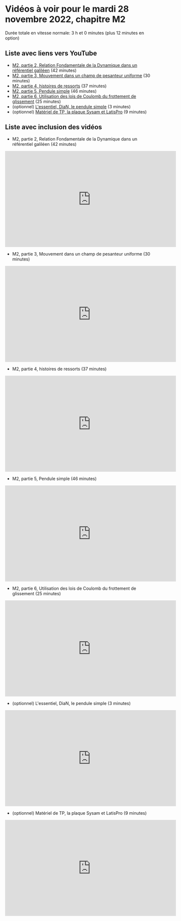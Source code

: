 
# Vidéos à voir pour le mardi 28 novembre 2022, chapitre M2

Durée totale en vitesse normale: 3 h et 0 minutes (plus 12 minutes en option)

## Liste avec liens vers YouTube

*  [M2, partie 2, Relation Fondamentale de la Dynamique dans un référentiel galiléen](https://youtu.be/bCevVKUBe1E) (42 minutes)
*  [M2, partie 3, Mouvement dans un champ de pesanteur uniforme](https://youtu.be/3TW41xR3MuI) (30 minutes)
*  [M2, partie 4, histoires de ressorts](https://youtu.be/gLZRuEblvDM) (37 minutes)
*  [M2, partie 5, Pendule simple](https://youtu.be/hR0xQCzbo_w) (46 minutes)
*  [M2, partie 6, Utilisation des lois de Coulomb du frottement de glissement](https://youtu.be/Zfk-5h0iBeI) (25 minutes)
* (optionnel) [L'essentiel, DiaN, le pendule simple](https://youtu.be/jWPpqd4FXDA) (3 minutes)
* (optionnel) [Matériel de TP, la plaque Sysam et LatisPro](https://youtu.be/YGyb_nnhLRU) (9 minutes)

## Liste avec inclusion des vidéos

*  M2, partie 2, Relation Fondamentale de la Dynamique dans un référentiel galiléen (42 minutes)

 <div style="text-align:center">
<iframe width="560" height="315" src="https://www.youtube.com/embed/bCevVKUBe1E" title="YouTube video player" frameborder="0" allow="accelerometer; autoplay; clipboard-write; encrypted-media; gyroscope; picture-in-picture" allowfullscreen></iframe>
</div>
 

*  M2, partie 3, Mouvement dans un champ de pesanteur uniforme (30 minutes)

 <div style="text-align:center">
<iframe width="560" height="315" src="https://www.youtube.com/embed/3TW41xR3MuI" title="YouTube video player" frameborder="0" allow="accelerometer; autoplay; clipboard-write; encrypted-media; gyroscope; picture-in-picture" allowfullscreen></iframe>
</div>
 

*  M2, partie 4, histoires de ressorts (37 minutes)

 <div style="text-align:center">
<iframe width="560" height="315" src="https://www.youtube.com/embed/gLZRuEblvDM" title="YouTube video player" frameborder="0" allow="accelerometer; autoplay; clipboard-write; encrypted-media; gyroscope; picture-in-picture" allowfullscreen></iframe>
</div>
 

*  M2, partie 5, Pendule simple (46 minutes)

 <div style="text-align:center">
<iframe width="560" height="315" src="https://www.youtube.com/embed/hR0xQCzbo_w" title="YouTube video player" frameborder="0" allow="accelerometer; autoplay; clipboard-write; encrypted-media; gyroscope; picture-in-picture" allowfullscreen></iframe>
</div>
 

*  M2, partie 6, Utilisation des lois de Coulomb du frottement de glissement (25 minutes)

 <div style="text-align:center">
<iframe width="560" height="315" src="https://www.youtube.com/embed/Zfk-5h0iBeI" title="YouTube video player" frameborder="0" allow="accelerometer; autoplay; clipboard-write; encrypted-media; gyroscope; picture-in-picture" allowfullscreen></iframe>
</div>
 

* (optionnel) L'essentiel, DiaN, le pendule simple (3 minutes)

 <div style="text-align:center">
<iframe width="560" height="315" src="https://www.youtube.com/embed/jWPpqd4FXDA" title="YouTube video player" frameborder="0" allow="accelerometer; autoplay; clipboard-write; encrypted-media; gyroscope; picture-in-picture" allowfullscreen></iframe>
</div>
 

* (optionnel) Matériel de TP, la plaque Sysam et LatisPro (9 minutes)

 <div style="text-align:center">
<iframe width="560" height="315" src="https://www.youtube.com/embed/YGyb_nnhLRU" title="YouTube video player" frameborder="0" allow="accelerometer; autoplay; clipboard-write; encrypted-media; gyroscope; picture-in-picture" allowfullscreen></iframe>
</div>
 

